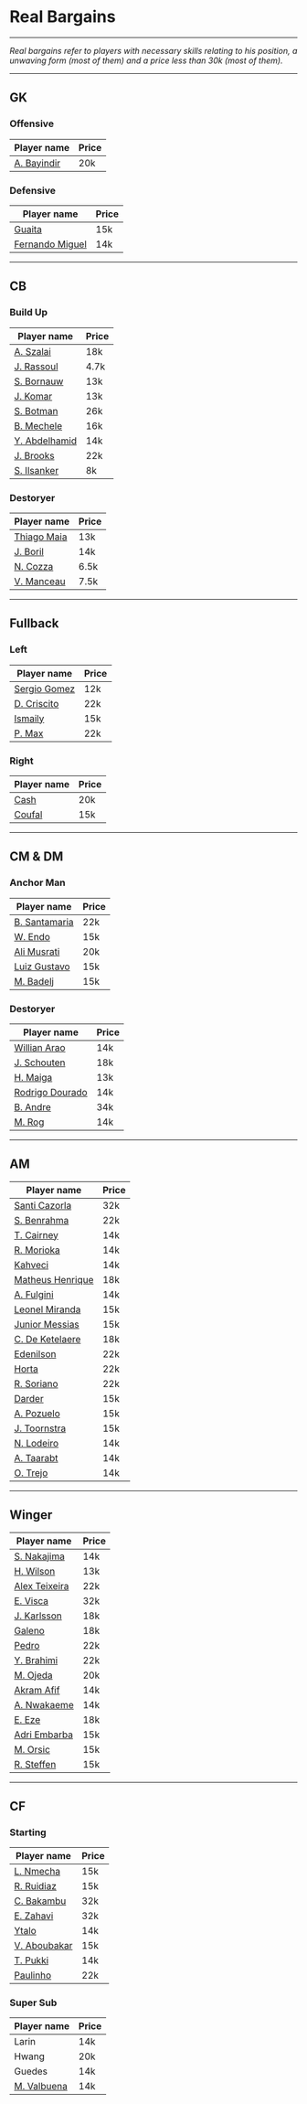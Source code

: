 # Real Bargains
---
*Real bargains refer to players with necessary skills relating to his position, a unwaving form (most of them) and a price less than 30k (most of them).*

---

## GK
### Offensive
| Player name | Price |
| --- | --- |
| [A. Bayindir](https://www.pesmaster.com/a-bayindir/efootball-2022/player/123592/) | 20k |
### Defensive
| Player name | Price |
| --- | --- |
| [Guaita](https://www.pesmaster.com/guaita/efootball-2022/player/38630/) | 15k |
| [Fernando Miguel](https://www.pesmaster.com/fernando-miguel/efootball-2022/player/60972/) | 14k |

---

## CB
### Build Up
| Player name | Price |
| --- | --- |
| [A. Szalai](https://www.pesmaster.com/a-szalai/efootball-2022/player/142782/) | 18k |
| [J. Rassoul](https://www.pesmaster.com/j-rassoul/efootball-2022/player/119737/) | 4.7k |
| [S. Bornauw](https://www.pesmaster.com/s-bornauw/efootball-2022/player/122265/) | 13k |
| [J. Komar](https://www.pesmaster.com/j-komar/efootball-2022/player/105288/) | 13k |
| [S. Botman](https://www.pesmaster.com/s-botman/efootball-2022/player/125402/) | 26k |
| [B. Mechele](https://www.pesmaster.com/b-mechele/efootball-2022/player/113241/) | 16k |
| [Y. Abdelhamid](https://www.pesmaster.com/y-abdelhamid/efootball-2022/player/102045/) | 14k |
| [J. Brooks](https://www.pesmaster.com/j-brooks/efootball-2022/player/61692/) | 22k |
| [S. Ilsanker](https://www.pesmaster.com/s-ilsanker/efootball-2022/player/58634/) | 8k |

### Destoryer
| Player name | Price |
| --- | --- |
| [Thiago Maia](https://www.pesmaster.com/thiago-maia/efootball-2022/player/107778/) | 13k |
| [J. Boril](https://www.pesmaster.com/j-boril/efootball-2022/player/117424/) | 14k |
| [N. Cozza](https://www.pesmaster.com/n-cozza/efootball-2022/player/117969/) | 6.5k |
| [V. Manceau](https://www.pesmaster.com/v-manceau/efootball-2022/player/100900/) | 7.5k |

---

## Fullback
### Left
| Player name | Price |
| --- | --- |
| [Sergio Gomez](https://www.pesmaster.com/sergio-gomez/efootball-2022/player/119131/) | 12k |
| [D. Criscito](https://www.pesmaster.com/d-criscito/efootball-2022/player/36666/) | 22k |
| [Ismaily](https://www.pesmaster.com/ismaily/efootball-2022/player/44105/) | 15k |
| [P. Max](https://www.pesmaster.com/p-max/efootball-2022/player/140209/) | 22k |

### Right
| Player name | Price |
| --- | --- |
| [Cash](https://www.pesmaster.com/m-cash/efootball-2022/player/114029/) | 20k |
| [Coufal](https://www.pesmaster.com/v-coufal/efootball-2022/player/126345/) | 15k |

---

## CM & DM
### Anchor Man
| Player name | Price |
| --- | --- |
| [B. Santamaria](https://www.pesmaster.com/b-santamaria/efootball-2022/player/100935/) | 22k |
| [W. Endo](https://www.pesmaster.com/w-endo/efootball-2022/player/50348122/) | 15k |
| [Ali Musrati](https://www.pesmaster.com/ali-musrati/efootball-2022/player/132760/) | 20k |
| [Luiz Gustavo](https://www.pesmaster.com/luiz-gustavo/efootball-2022/player/43133/) | 15k |
| [M. Badelj](https://www.pesmaster.com/m-badelj/efootball-2022/player/38345/) | 15k |

### Destoryer
| Player name | Price |
| --- | --- |
| [Willian Arao](https://www.pesmaster.com/willian-arao/efootball-2022/player/46237/) | 14k |
| [J. Schouten](https://www.pesmaster.com/j-schouten/efootball-2022/player/113711/) | 18k |
| [H. Maiga](https://www.pesmaster.com/h-maiga/efootball-2022/player/114690/) | 13k |
| [Rodrigo Dourado](https://www.pesmaster.com/rodrigo-dourado/efootball-2022/player/106235/) | 14k |
| [B. Andre](https://www.pesmaster.com/b-andre/efootball-2022/player/44527/) | 34k |
| [M. Rog](https://www.pesmaster.com/m-rog/efootball-2022/player/110675/) | 14k |

---

## AM
| Player name | Price |
| --- | --- |
| [Santi Cazorla](https://www.pesmaster.com/santi-cazorla/efootball-2022/player/16786591/) | 32k |
| [S. Benrahma](https://www.pesmaster.com/s-benrahma/efootball-2022/player/61043/) | 22k |
| [T. Cairney](https://www.pesmaster.com/t-cairney/efootball-2022/player/41120/) | 14k |
| [R. Morioka](https://www.pesmaster.com/r-morioka/efootball-2022/player/15965/) | 14k |
| [Kahveci](https://www.pesmaster.com/%C4%B0-kahveci/efootball-2022/player/121006/) | 14k |
| [Matheus Henrique](https://www.pesmaster.com/matheus-henrique/efootball-2022/player/119109/) | 18k |
| [A. Fulgini](https://www.pesmaster.com/a-fulgini/efootball-2022/player/107769/) | 14k |
| [Leonel Miranda](https://www.pesmaster.com/l-miranda/efootball-2022/player/101957/) | 15k |
| [Junior Messias](https://www.pesmaster.com/junior-messias/efootball-2022/player/118181/) | 15k |
| [C. De Ketelaere](https://www.pesmaster.com/c-de-ketelaere/efootball-2022/player/133470/) | 18k |
| [Edenilson](https://www.pesmaster.com/edenilson/efootball-2022/player/45626/) | 22k |
| [Horta](https://www.pesmaster.com/ricardo-horta/efootball-2022/player/60738/) | 22k |
| [R. Soriano](https://www.pesmaster.com/r-soriano/efootball-2022/player/40524/) | 22k |
| [Darder](https://www.pesmaster.com/darder/efootball-2022/player/60529/) | 15k |
| [A. Pozuelo](https://www.pesmaster.com/a-pozuelo/efootball-2022/player/45388/) | 15k |
| [J. Toornstra](https://www.pesmaster.com/j-toornstra/efootball-2022/player/40870/) | 15k |
| [N. Lodeiro](https://www.pesmaster.com/n-lodeiro/efootball-2022/player/40762/) | 14k |
| [A. Taarabt](https://www.pesmaster.com/a-taarabt/efootball-2022/player/35189/) | 14k |
| [O. Trejo](https://www.pesmaster.com/o-trejo/efootball-2022/player/35124/) | 14k |

---

## Winger

| Player name | Price |
| --- | --- |
| [S. Nakajima](https://www.pesmaster.com/s-nakajima/efootball-2022/player/16851/) | 14k |
| [H. Wilson](https://www.pesmaster.com/h-wilson/efootball-2022/player/109128/) | 13k |
| [Alex Teixeira](https://www.pesmaster.com/alex-teixeira/efootball-2022/player/40925/) | 22k |
| [E. Visca](https://www.pesmaster.com/e-visca/efootball-2022/player/58645/) | 32k |
| [J. Karlsson](https://www.pesmaster.com/j-karlsson/efootball-2022/player/120787/) | 18k |
| [Galeno](https://www.pesmaster.com/galeno/efootball-2022/player/117929/) | 18k |
| [Pedro](https://www.pesmaster.com/pedro/efootball-2022/player/38567/) | 22k |
| [Y. Brahimi](https://www.pesmaster.com/y-brahimi/efootball-2022/player/16814206/) | 22k |
| [M. Ojeda](https://www.pesmaster.com/m-ojeda/efootball-2022/player/118184/) | 20k |
| [Akram Afif](https://www.pesmaster.com/akram-afif/efootball-2022/player/16889283/) | 14k |
| [A. Nwakaeme](https://www.pesmaster.com/a-nwakaeme/efootball-2022/player/126834/) | 14k |
| [E. Eze](https://www.pesmaster.com/e-eze/efootball-2022/player/114906/) | 18k |
| [Adri Embarba](https://www.pesmaster.com/adri-embarba/efootball-2022/player/60879/) | 15k |
| [M. Orsic](https://www.pesmaster.com/m-orsic/efootball-2022/player/100412/) | 15k |
| [R. Steffen](https://www.pesmaster.com/r-steffen/efootball-2022/player/111032/) | 15k |

---

## CF

### Starting

| Player name | Price |
| --- | --- |
| [L. Nmecha](https://www.pesmaster.com/l-nmecha/efootball-2022/player/118940/) | 15k |
| [R. Ruidiaz](https://www.pesmaster.com/r-ruidiaz/efootball-2022/player/41260/) | 15k |
| [C. Bakambu](https://www.pesmaster.com/c-bakambu/efootball-2022/player/42806/) | 32k |
| [E. Zahavi](https://www.pesmaster.com/e-zahavi/efootball-2022/player/44043/) | 32k |
| [Ytalo](https://www.pesmaster.com/ytalo/efootball-2022/player/47391/) | 14k |
| [V. Aboubakar](https://www.pesmaster.com/v-aboubakar/efootball-2022/player/42246/) | 15k |
| [T. Pukki](https://www.pesmaster.com/t-pukki/efootball-2022/player/40173/) | 14k |
| [Paulinho](https://www.pesmaster.com/paulinho/efootball-2022/player/60796/) | 22k |

### Super Sub

| Player name | Price |
| --- | --- |
| Larin | 14k |
| Hwang | 20k |
| Guedes | 14k |
| [M. Valbuena](https://www.pesmaster.com/m-valbuena/efootball-2022/player/34805/) | 14k |
